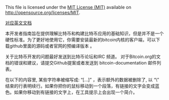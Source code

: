 This file is licensed under the [MIT License (MIT)](http://opensource.org/licenses/MIT) available on http://opensource.org/licenses/MIT.

[对应英文文档](https://github.com/bitcoin-dot-org/bitcoin.org/blob/master/_includes/devdoc/guide_intro.md)


本开发者指南旨在提供理解比特币和构建比特币应用的基础知识，但是并不是一个硬性标准。为了更好地使用它，你需要安装最新的bitcoin内核的客户端，可以下载github里面的源码或者官网的预编译版本 。

关于比特币开发的问题最好发送到比特币论坛和IRC 频道。 对于Bitcoin.org的文档的错误和建议，请提交Github提案或者发送到 bitcoin-documentation 邮件列表。

在以下的内容里, 某些字符串被缩写成: “[…]” ，表示额外的数据被删除了, 以 “\” 结束的行表明续行。如果你把你的鼠标移动到一个段落，有链接的文字会变成蓝色。如果你移动到有链接的文字上，在工具提示上会出现一个简介。


